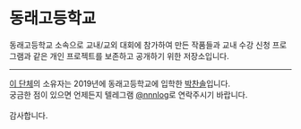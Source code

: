 # 동래고등학교
동래고등학교 소속으로 교내/교외 대회에 참가하여 만든 작품들과 교내 수강 신청 프로그램과 같은 개인 프로젝트를 보존하고 공개하기 위한 저장소입니다.

---

[이 단체](https://github.com/dongnae)의 소유자는 2019년에 동래고등학교에 입학한 [박찬솔](https://github.com/nnnlog)입니다.<br>
궁금한 점이 있으면 언제든지 텔레그램 [@nnnlog](https://t.me/nnnlog)로 연락주시기 바랍니다.<br><br>
감사합니다.
